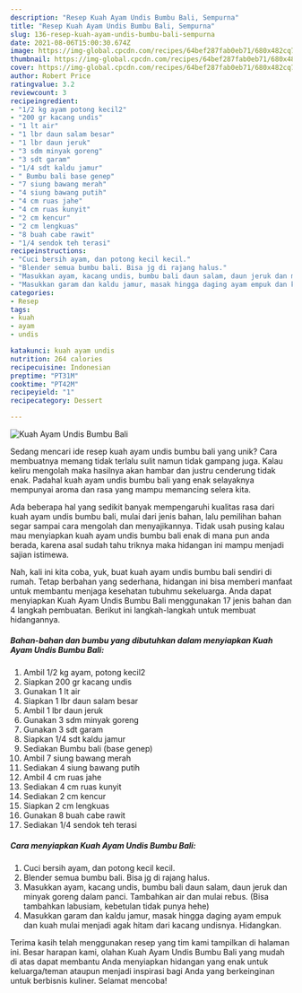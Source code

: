 ```yaml
---
description: "Resep Kuah Ayam Undis Bumbu Bali, Sempurna"
title: "Resep Kuah Ayam Undis Bumbu Bali, Sempurna"
slug: 136-resep-kuah-ayam-undis-bumbu-bali-sempurna
date: 2021-08-06T15:00:30.674Z
image: https://img-global.cpcdn.com/recipes/64bef287fab0eb71/680x482cq70/kuah-ayam-undis-bumbu-bali-foto-resep-utama.jpg
thumbnail: https://img-global.cpcdn.com/recipes/64bef287fab0eb71/680x482cq70/kuah-ayam-undis-bumbu-bali-foto-resep-utama.jpg
cover: https://img-global.cpcdn.com/recipes/64bef287fab0eb71/680x482cq70/kuah-ayam-undis-bumbu-bali-foto-resep-utama.jpg
author: Robert Price
ratingvalue: 3.2
reviewcount: 3
recipeingredient:
- "1/2 kg ayam potong kecil2"
- "200 gr kacang undis"
- "1 lt air"
- "1 lbr daun salam besar"
- "1 lbr daun jeruk"
- "3 sdm minyak goreng"
- "3 sdt garam"
- "1/4 sdt kaldu jamur"
- " Bumbu bali base genep"
- "7 siung bawang merah"
- "4 siung bawang putih"
- "4 cm ruas jahe"
- "4 cm ruas kunyit"
- "2 cm kencur"
- "2 cm lengkuas"
- "8 buah cabe rawit"
- "1/4 sendok teh terasi"
recipeinstructions:
- "Cuci bersih ayam, dan potong kecil kecil."
- "Blender semua bumbu bali. Bisa jg di rajang halus."
- "Masukkan ayam, kacang undis, bumbu bali daun salam, daun jeruk dan minyak goreng dalam panci. Tambahkan air dan mulai rebus. (Bisa tambahkan labusiam, kebetulan tidak punya hehe)"
- "Masukkan garam dan kaldu jamur, masak hingga daging ayam empuk dan kuah mulai menjadi agak hitam dari kacang undisnya. Hidangkan."
categories:
- Resep
tags:
- kuah
- ayam
- undis

katakunci: kuah ayam undis 
nutrition: 264 calories
recipecuisine: Indonesian
preptime: "PT31M"
cooktime: "PT42M"
recipeyield: "1"
recipecategory: Dessert

---
```



![Kuah Ayam Undis Bumbu Bali](https://img-global.cpcdn.com/recipes/64bef287fab0eb71/680x482cq70/kuah-ayam-undis-bumbu-bali-foto-resep-utama.jpg)

Sedang mencari ide resep kuah ayam undis bumbu bali yang unik? Cara membuatnya memang tidak terlalu sulit namun tidak gampang juga. Kalau keliru mengolah maka hasilnya akan hambar dan justru cenderung tidak enak. Padahal kuah ayam undis bumbu bali yang enak selayaknya mempunyai aroma dan rasa yang mampu memancing selera kita.



Ada beberapa hal yang sedikit banyak mempengaruhi kualitas rasa dari kuah ayam undis bumbu bali, mulai dari jenis bahan, lalu pemilihan bahan segar sampai cara mengolah dan menyajikannya. Tidak usah pusing kalau mau menyiapkan kuah ayam undis bumbu bali enak di mana pun anda berada, karena asal sudah tahu triknya maka hidangan ini mampu menjadi sajian istimewa.


Nah, kali ini kita coba, yuk, buat kuah ayam undis bumbu bali sendiri di rumah. Tetap berbahan yang sederhana, hidangan ini bisa memberi manfaat untuk membantu menjaga kesehatan tubuhmu sekeluarga. Anda dapat menyiapkan Kuah Ayam Undis Bumbu Bali menggunakan 17 jenis bahan dan 4 langkah pembuatan. Berikut ini langkah-langkah untuk membuat hidangannya.

<!--inarticleads1-->

##### Bahan-bahan dan bumbu yang dibutuhkan dalam menyiapkan Kuah Ayam Undis Bumbu Bali:

1. Ambil 1/2 kg ayam, potong kecil2
1. Siapkan 200 gr kacang undis
1. Gunakan 1 lt air
1. Siapkan 1 lbr daun salam besar
1. Ambil 1 lbr daun jeruk
1. Gunakan 3 sdm minyak goreng
1. Gunakan 3 sdt garam
1. Siapkan 1/4 sdt kaldu jamur
1. Sediakan  Bumbu bali (base genep)
1. Ambil 7 siung bawang merah
1. Sediakan 4 siung bawang putih
1. Ambil 4 cm ruas jahe
1. Sediakan 4 cm ruas kunyit
1. Sediakan 2 cm kencur
1. Siapkan 2 cm lengkuas
1. Gunakan 8 buah cabe rawit
1. Sediakan 1/4 sendok teh terasi




<!--inarticleads2-->

##### Cara menyiapkan Kuah Ayam Undis Bumbu Bali:

1. Cuci bersih ayam, dan potong kecil kecil.
1. Blender semua bumbu bali. Bisa jg di rajang halus.
1. Masukkan ayam, kacang undis, bumbu bali daun salam, daun jeruk dan minyak goreng dalam panci. Tambahkan air dan mulai rebus. (Bisa tambahkan labusiam, kebetulan tidak punya hehe)
1. Masukkan garam dan kaldu jamur, masak hingga daging ayam empuk dan kuah mulai menjadi agak hitam dari kacang undisnya. Hidangkan.




Terima kasih telah menggunakan resep yang tim kami tampilkan di halaman ini. Besar harapan kami, olahan Kuah Ayam Undis Bumbu Bali yang mudah di atas dapat membantu Anda menyiapkan hidangan yang enak untuk keluarga/teman ataupun menjadi inspirasi bagi Anda yang berkeinginan untuk berbisnis kuliner. Selamat mencoba!

